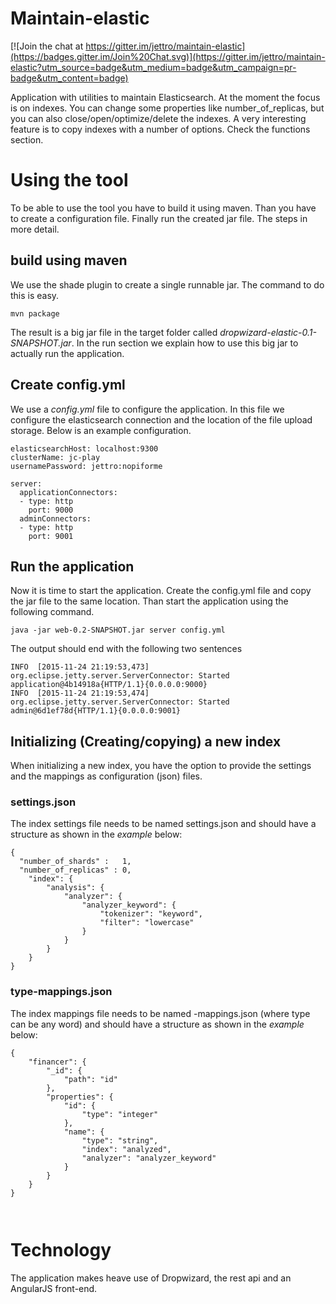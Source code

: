 Maintain-elastic
==================

[![Join the chat at https://gitter.im/jettro/maintain-elastic](https://badges.gitter.im/Join%20Chat.svg)](https://gitter.im/jettro/maintain-elastic?utm_source=badge&utm_medium=badge&utm_campaign=pr-badge&utm_content=badge)

Application with utilities to maintain Elasticsearch. At the moment the focus is on indexes. You can change some
properties like number_of_replicas, but you can also close/open/optimize/delete the indexes. A very interesting feature
is to copy indexes with a number of options. Check the functions section.

Using the tool
==================

To be able to use the tool you have to build it using maven. Than you have to create a configuration file. Finally run
the created jar file. The steps in more detail.

## build using maven
We use the shade plugin to create a single runnable jar. The command to do this is easy.

```
mvn package
```

The result is a big jar file in the target folder called _dropwizard-elastic-0.1-SNAPSHOT.jar_. In the run section we
explain how to use this big jar to actually run the application.

## Create config.yml

We use a _config.yml_ file to configure the application. In this file we configure the elasticsearch connection and the
location of the file upload storage. Below is an example configuration.

```
elasticsearchHost: localhost:9300
clusterName: jc-play
usernamePassword: jettro:nopiforme

server:
  applicationConnectors:
  - type: http
    port: 9000
  adminConnectors:
  - type: http
    port: 9001
```

## Run the application

Now it is time to start the application. Create the config.yml file and copy the jar file to the same location. Than
start the application using the following command.

```
java -jar web-0.2-SNAPSHOT.jar server config.yml
```

The output should end with the following two sentences

```
INFO  [2015-11-24 21:19:53,473] org.eclipse.jetty.server.ServerConnector: Started application@4b14918a{HTTP/1.1}{0.0.0.0:9000}
INFO  [2015-11-24 21:19:53,474] org.eclipse.jetty.server.ServerConnector: Started admin@6d1ef78d{HTTP/1.1}{0.0.0.0:9001}
```

## Initializing (Creating/copying) a new index
When initializing a new index, you have the option to provide the settings and the mappings as configuration (json) files.

### settings.json
The index settings file needs to be named settings.json and should have a structure as shown in the _example_ below:
```
{
  "number_of_shards" :   1,
  "number_of_replicas" : 0,
    "index": {
        "analysis": {
            "analyzer": {
                "analyzer_keyword": {
                    "tokenizer": "keyword",
                    "filter": "lowercase"
                }
            }
        }
    }
}

```

### type-mappings.json
The index mappings file needs to be named <type>-mappings.json (where type can be any word) and should have a structure as shown in the _example_ below:
```
{
    "financer": {
        "_id": {
            "path": "id"
        },
        "properties": {
            "id": {
                "type": "integer"
            },
            "name": {
                "type": "string",
                "index": "analyzed",
                "analyzer": "analyzer_keyword"
            }
        }
    }
}



```

Technology
==================

The application makes heave use of Dropwizard, the rest api and an AngularJS front-end.
